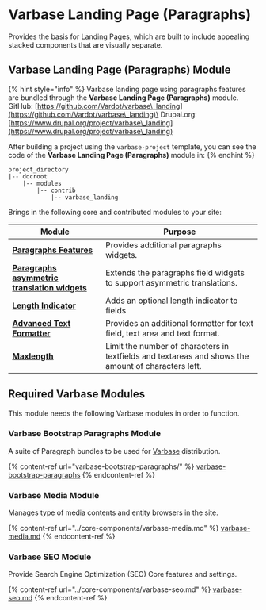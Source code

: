 # Varbase Landing Page (Paragraphs)

Provides the basis for Landing Pages, which are built to include appealing stacked components that are visually separate.

## Varbase Landing Page (Paragraphs) Module

{% hint style="info" %}
Varbase landing page using paragraphs features are bundled through the **Varbase Landing Page (Paragraphs)** module.\
GitHub: [https://github.com/Vardot/varbase\_landing](https://github.com/Vardot/varbase\_landing)\
Drupal.org: [https://www.drupal.org/project/varbase\_landing](https://www.drupal.org/project/varbase\_landing)

After building a project using the `varbase-project` template, you can see the code of the **Varbase Landing Page (Paragraphs)** module in:
{% endhint %}

```
project_directory
|-- docroot
    |-- modules
        |-- contrib
            |-- varbase_landing
```

Brings in the following core and contributed modules to your site:

| Module                                                                                                                               | Purpose                                                                                             |
| ------------------------------------------------------------------------------------------------------------------------------------ | --------------------------------------------------------------------------------------------------- |
| ****[**Paragraphs Features**](https://www.drupal.org/project/paragraphs\_features)****                                               | Provides additional paragraphs widgets.                                                             |
| ****[**Paragraphs asymmetric translation widgets**](https://www.drupal.org/project/paragraphs\_asymmetric\_translation\_widgets)**** | Extends the paragraphs field widgets to support asymmetric translations.                            |
| ****[**Length Indicator**](https://www.drupal.org/project/length\_indicator)****                                                     | Adds an optional length indicator to fields                                                         |
| ****[**Advanced Text Formatter**](https://www.drupal.org/project/advanced\_text\_formatter)****                                      | Provides an additional formatter for text field, text area and text format.                         |
| ****[**Maxlength**](https://www.drupal.org/project/maxlength)****                                                                    | Limit the number of characters in textfields and textareas and shows the amount of characters left. |

## Required Varbase Modules

This module needs the following Varbase modules in order to function.

### Varbase Bootstrap Paragraphs Module

A suite of Paragraph bundles to be used for [Varbase](https://www.drupal.org/project/varbase) distribution.

{% content-ref url="varbase-bootstrap-paragraphs/" %}
[varbase-bootstrap-paragraphs](varbase-bootstrap-paragraphs/)
{% endcontent-ref %}

### Varbase Media Module

Manages type of media contents and entity browsers in the site.

{% content-ref url="../core-components/varbase-media.md" %}
[varbase-media.md](../core-components/varbase-media.md)
{% endcontent-ref %}

### Varbase SEO Module

Provide Search Engine Optimization (SEO) Core features and settings.

{% content-ref url="../core-components/varbase-seo.md" %}
[varbase-seo.md](../core-components/varbase-seo.md)
{% endcontent-ref %}







